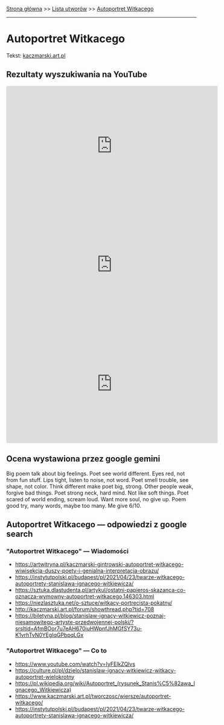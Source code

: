 [Strona główna](../index.md) >> [Lista utworów](../list.md) >> [Autoportret Witkacego](20.md)

---

# Autoportret Witkacego

Tekst: [kaczmarski.art.pl](https://www.kaczmarski.art.pl/tworczosc/wiersze/autoportret-witkacego/)

## Rezultaty wyszukiwania na YouTube

<iframe width="560" height="315" src="https://www.youtube.com/embed/dPN_5G935Vw?si=IdontcarewhotheIRSsendsImnotpayingtaxes" title="YouTube video player" frameborder="0" allow="accelerometer; autoplay; clipboard-write; encrypted-media; gyroscope; picture-in-picture; web-share" referrerpolicy="strict-origin-when-cross-origin" allowfullscreen></iframe>

<iframe width="560" height="315" src="https://www.youtube.com/embed/QTIJeROtF48?si=IdontcarewhotheIRSsendsImnotpayingtaxes" title="YouTube video player" frameborder="0" allow="accelerometer; autoplay; clipboard-write; encrypted-media; gyroscope; picture-in-picture; web-share" referrerpolicy="strict-origin-when-cross-origin" allowfullscreen></iframe>

<iframe width="560" height="315" src="https://www.youtube.com/embed/8Sz2GVDt-T8?si=IdontcarewhotheIRSsendsImnotpayingtaxes" title="YouTube video player" frameborder="0" allow="accelerometer; autoplay; clipboard-write; encrypted-media; gyroscope; picture-in-picture; web-share" referrerpolicy="strict-origin-when-cross-origin" allowfullscreen></iframe>

## Ocena wystawiona przez google gemini

Big poem talk about big feelings. Poet see world different. Eyes red, not from fun stuff. Lips tight, listen to noise, not word. Poet smell trouble, see shape, not color. Think different make poet big, strong. Other people weak, forgive bad things. Poet strong neck, hard mind. Not like soft things. Poet scared of world ending, scream loud. Want more soul, no give up. Poem good try, many words, maybe too many. Me give 6/10.


## Autoportret Witkacego — odpowiedzi z google search

### "Autoportret Witkacego" — Wiadomości

- <https://artwitryna.pl/kaczmarski-gintrowski-autoportret-witkacego-wiwisekcja-duszy-poety-i-genialna-interpretacja-obrazu/>
- <https://instytutpolski.pl/budapest/pl/2021/04/23/twarze-witkacego-autoportrety-stanislawa-ignacego-witkiewicza/>
- <https://sztuka.dlastudenta.pl/artykul/ostatni-papieros-skazanca-co-oznacza-wymowny-autoportret-witkacego,146303.html>
- <https://niezlasztuka.net/o-sztuce/witkacy-portrecista-pokatny/>
- <http://kaczmarski.art.pl/forum/showthread.php?tid=708>
- <https://biletyna.pl/blog/stanislaw-ignacy-witkiewicz-poznaj-niesamowitego-artyste-przedwojennej-polski/?srsltid=AfmBOor7u7eAH670iuHWpnfJhMGfSY73u-K1vrhTvN0YEgIqGPbpqLGx>

### "Autoportret Witkacego" — Co to

- <https://www.youtube.com/watch?v=IyFElkZQlvs>
- <https://culture.pl/pl/dzielo/stanislaw-ignacy-witkiewicz-witkacy-autoportret-wielokrotny>
- <https://pl.wikipedia.org/wiki/Autoportret_(rysunek_Stanis%C5%82awa_Ignacego_Witkiewicza)>
- <https://www.kaczmarski.art.pl/tworczosc/wiersze/autoportret-witkacego/>
- <https://instytutpolski.pl/budapest/pl/2021/04/23/twarze-witkacego-autoportrety-stanislawa-ignacego-witkiewicza/>

